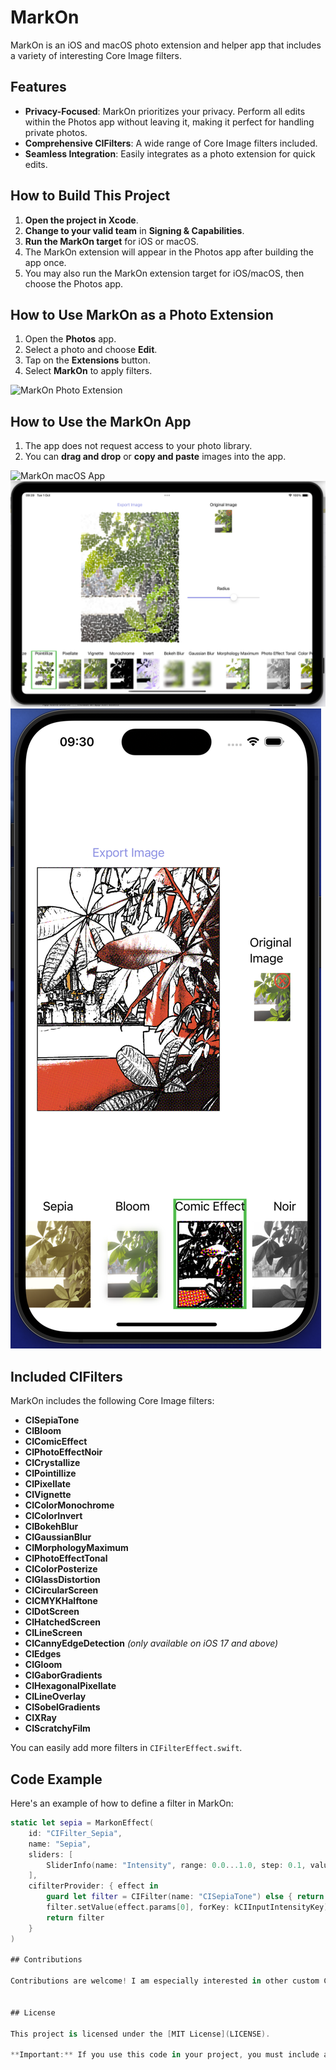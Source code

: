 
# MarkOn

MarkOn is an iOS and macOS photo extension and helper app that includes a variety of interesting Core Image filters.

## Features

- **Privacy-Focused**: MarkOn prioritizes your privacy. Perform all edits within the Photos app without leaving it, making it perfect for handling private photos.
- **Comprehensive CIFilters**: A wide range of Core Image filters included.
- **Seamless Integration**: Easily integrates as a photo extension for quick edits.

## How to Build This Project

1. **Open the project in Xcode**.
2. **Change to your valid team** in **Signing & Capabilities**.
3. **Run the MarkOn target** for iOS or macOS.
4. The MarkOn extension will appear in the Photos app after building the app once.
5. You may also run the MarkOn extension target for iOS/macOS, then choose the Photos app.

## How to Use MarkOn as a Photo Extension

1. Open the **Photos** app.
2. Select a photo and choose **Edit**.
3. Tap on the **Extensions** button.
4. Select **MarkOn** to apply filters.

![MarkOn Photo Extension](ReadMEAssets/MarkOn_IPhonePhotoExtension.gif)

## How to Use the MarkOn App

1. The app does not request access to your photo library.
2. You can **drag and drop** or **copy and paste** images into the app.

![MarkOn macOS App](ReadMEAssets/MarkOn_MacOSApp.png)
![MarkOn iPad App](ReadMEAssets/MarkOn_iPadApp.png)
![MarkOn iOS App](ReadMEAssets/MarkOn_iOSApp.png)

## Included CIFilters

MarkOn includes the following Core Image filters:

- **CISepiaTone**
- **CIBloom**
- **CIComicEffect**
- **CIPhotoEffectNoir**
- **CICrystallize**
- **CIPointillize**
- **CIPixellate**
- **CIVignette**
- **CIColorMonochrome**
- **CIColorInvert**
- **CIBokehBlur**
- **CIGaussianBlur**
- **CIMorphologyMaximum**
- **CIPhotoEffectTonal**
- **CIColorPosterize**
- **CIGlassDistortion**
- **CICircularScreen**
- **CICMYKHalftone**
- **CIDotScreen**
- **CIHatchedScreen**
- **CILineScreen**
- **CICannyEdgeDetection** *(only available on iOS 17 and above)*
- **CIEdges**
- **CIGloom**
- **CIGaborGradients**
- **CIHexagonalPixellate**
- **CILineOverlay**
- **CISobelGradients**
- **CIXRay**
- **CIScratchyFilm**

You can easily add more filters in `CIFilterEffect.swift`.

## Code Example

Here's an example of how to define a filter in MarkOn:

```swift
static let sepia = MarkonEffect(
    id: "CIFilter_Sepia",
    name: "Sepia",
    sliders: [
        SliderInfo(name: "Intensity", range: 0.0...1.0, step: 0.1, value: 0.8)
    ],
    cifilterProvider: { effect in
        guard let filter = CIFilter(name: "CISepiaTone") else { return nil }
        filter.setValue(effect.params[0], forKey: kCIInputIntensityKey)
        return filter
    }
)

## Contributions

Contributions are welcome! I am especially interested in other custom CIFilters and Core ML model filters that use Core ML models. Let me know if you have any suggestions. Enjoy!


## License

This project is licensed under the [MIT License](LICENSE). 

**Important:** If you use this code in your project, you must include a link back to this [GitHub repository](https://github.com/your-username/MarkOn).
